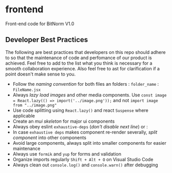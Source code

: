 # frontend

Front-end code for BitNorm V1.0

## Developer Best Practices

The following are best practices that developers on this repo should adhere to so that the maintenance of code and perfomance of our product is achieved. Feel free to add to the list what you think is necessary for a smooth collaboration experience. Also feel free to ast for clarification if a point doesn't make sense to you.

-   Follow the _naming convention_ for both files an folders : `folder_name` : `FileName.jsx`
-   Always _lazy load images_ and other media components. Use `const image = React.lazy(() => import('../image.png'));` and not `import image from "../image.png"`
-   Use code splitting using `React.lazy()` and react `Suspense` where applicable
-   Create an _mui skeleton_ for major ui components
-   Always obey eslint `exhaustive-deps` (_don't disable next line_) or :
-   In case `exhaustive deps` makes component re-render severally, _split component_ into other components
-   Avoid large components, always split into smaller components for easier maintenance
-   Always use `formik` and `yup` for forms and validation
-   Organize imports regularly `Shift + Alt + O` on Visual Studio Code
-   Always clean out `console.log()` and `console.warn()` after debugging
